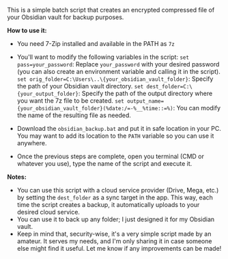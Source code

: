 This is a simple batch script that creates an encrypted compressed file of your Obsidian vault for backup purposes.

**How to use it:**
- You need 7-Zip installed and available in the PATH as `7z`

- You'll want to modify the following variables in the script:
`set pass=your_password`: Replace `your_password` with your desired password (you can also create an environment variable and calling it in the script).
`set orig_folder=C:\Users\..\{your_obsidian_vault_folder}`: Specify the path of your Obsidian vault directory.
`set dest_folder=C:\{your_output_folder}`: Specify the path of the output directory where you want the 7z file to be created.
`set output_name={your_obsidian_vault_folder}(%date:/=-%__%time::=%)`: You can modify the name of the resulting file as needed.

- Download the `obsidian_backup.bat` and put it in safe location in your PC. You may want to add its location to the `PATH` variable so you can use it anywhere.
- Once the previous steps are complete, open you terminal (CMD or whatever you use), type the name of the script and execute it.

**Notes:**
- You can use this script with a cloud service provider (Drive, Mega, etc.) by setting the  `dest_folder` as a sync target in the app. This way, each time the script creates a backup, it automatically uploads to your desired cloud service.
- You can use it to back up any folder; I just designed it for my Obsidian vault.
- Keep in mind that, security-wise, it's a very simple script made by an amateur. It serves my needs, and I'm only sharing it in case someone else might find it useful. Let me know if any improvements can be made!


